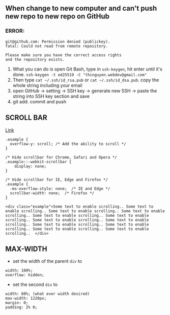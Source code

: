 ## When change to new computer and can't push new repo to new repo on GitHub
### ERROR: 
```
git@github.com: Permission denied (publickey).
fatal: Could not read from remote repository.

Please make sure you have the correct access rights
and the repository exists.
```

1. What you can do is open Git Bash, type in `ssh-keygen`, hit enter until it's done. 
  ``ssh-keygen -t ed25519 -C "thinguyen.webdev@gmail.com"``
2. Then type `cat ~/.ssh/id_rsa.pub` or `cat ~/.ssh/id_dsa.pub`. copy the whole string including your email
3. open GitHub -> setting -> SSH key -> generate new SSH -> paste the string into SSH key section and save
4. git add. commit and push

## SCROLL BAR

[Link](https://www.w3schools.com/howto/howto_css_hide_scrollbars.asp)
```
.example {
  overflow-y: scroll; /* Add the ability to scroll */
}

/* Hide scrollbar for Chrome, Safari and Opera */
.example::-webkit-scrollbar {
    display: none;
}

/* Hide scrollbar for IE, Edge and Firefox */
.example {
  -ms-overflow-style: none;  /* IE and Edge */
  scrollbar-width: none;  /* Firefox */
}

<div class="example">Some text to enable scrolling.. Some text to enable scrolling.. Some text to enable scrolling.. Some text to enable scrolling.. Some text to enable scrolling.. Some text to enable scrolling.. Some text to enable scrolling.. Some text to enable scrolling.. Some text to enable scrolling.. Some text to enable scrolling.. Some text to enable scrolling.. Some text to enable scrolling..  </div>

```

## MAX-WIDTH
- set the width of the parent `div` to
```
width: 100%;
overflow: hidden;
```
- set the second `div` to 
```
width: 80%; (what ever width desired)
max-width: 1220px;
margin: 0;
padding: 2% 0;
```
